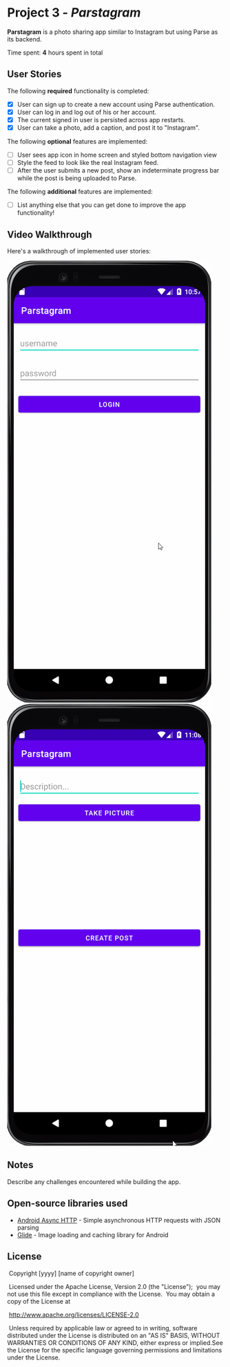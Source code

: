 # Project 3 - *Parstagram*

**Parstagram** is a photo sharing app similar to Instagram but using Parse as its backend.

Time spent: **4** hours spent in total

## User Stories

The following **required** functionality is completed:

- [x] User can sign up to create a new account using Parse authentication.
- [x] User can log in and log out of his or her account.
- [x] The current signed in user is persisted across app restarts.
- [x] User can take a photo, add a caption, and post it to "Instagram".

The following **optional** features are implemented:

- [ ] User sees app icon in home screen and styled bottom navigation view
- [ ] Style the feed to look like the real Instagram feed.
- [ ] After the user submits a new post, show an indeterminate progress bar while the post is being uploaded to Parse.

The following **additional** features are implemented:

- [ ] List anything else that you can get done to improve the app functionality!

## Video Walkthrough

Here's a walkthrough of implemented user stories:

![Walkthrough 1](parstagram-part1.1.gif)
![Walkthrough 2](parstagram-part1.2.gif)

## Notes

Describe any challenges encountered while building the app.

## Open-source libraries used

- [Android Async HTTP](https://github.com/codepath/CPAsyncHttpClient) - Simple asynchronous HTTP requests with JSON parsing
- [Glide](https://github.com/bumptech/glide) - Image loading and caching library for Android

## License

​    Copyright [yyyy] [name of copyright owner]

​    Licensed under the Apache License, Version 2.0 (the "License");
​    you may not use this file except in compliance with the License.
​    You may obtain a copy of the License at

​        http://www.apache.org/licenses/LICENSE-2.0

​    Unless required by applicable law or agreed to in writing, software
​    distributed under the License is distributed on an "AS IS" BASIS,
​    WITHOUT WARRANTIES OR CONDITIONS OF ANY KIND, either express or implied.
​    See the License for the specific language governing permissions and
​    limitations under the License.
